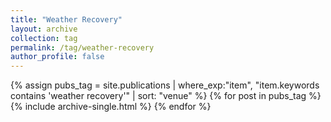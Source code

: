 ```yaml
---
title: "Weather Recovery"
layout: archive
collection: tag
permalink: /tag/weather-recovery
author_profile: false
---
```


{% assign pubs_tag = site.publications | where_exp:"item", "item.keywords contains 'weather recovery'" | sort: "venue" %}
{% for post in pubs_tag %}
  {% include archive-single.html %}
{% endfor %}